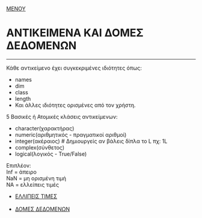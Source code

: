 [ΜΕΝΟΥ](README.md)

# ΑΝΤΙΚΕΙΜΕΝΑ ΚΑΙ ΔΟΜΕΣ ΔΕΔΟΜΕΝΩΝ 

---

Κάθε αντικείμενο έχει συγκεκριμένες ιδιότητες όπως:
- names
- dim
- class
- length
- Και άλλες ιδιότητες ορισμένες από τον χρήστη.

5 Βασικές ή Ατομικές κλάσεις αντικείμενων:
- character(χαρακτήρας)
- numeric(αριθμητικός \- πραγματικοί αριθμοί)
- integer(ακέραιος) # Δημιουργείς αν βάλεις δίπλα το L πχ: 1L
- complex(σύνθετος)
- logical(λογικός - True/False)

Επιπλέον: <br>
Inf = άπειρο <br>
NaN = μη ορισμένη τιμή <br>
NA  = ελλείπεις τιμές <br>

- [ΕΛΛΙΠΕΙΣ ΤΙΜΕΣ](incompleted_prices.md)
<br><br>
- [ΔΟΜΕΣ ΔΕΔΟΜΕΝΩΝ](data_structures.md)
